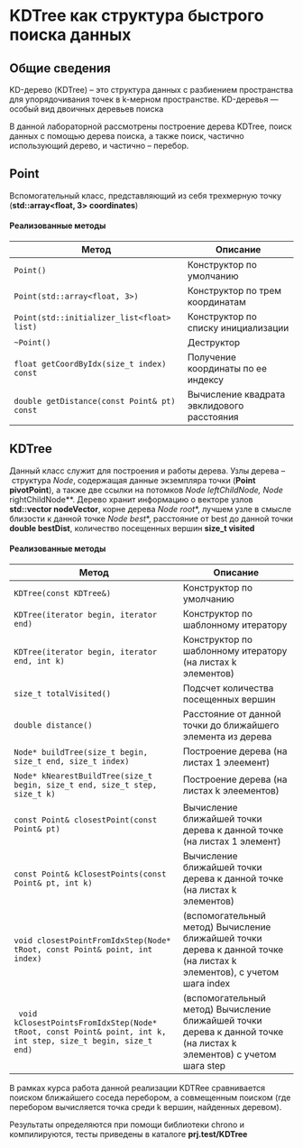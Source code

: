 # KDTree как структура быстрого поиска данных
## Общие сведения

KD-дерево (KDTree) – это структура данных с разбиением пространства для упорядочивания точек в k-мерном пространстве. KD-деревья — особый вид двоичных деревьев поиска

В данной лабораторной рассмотрены построение дерева KDTree, поиск данных с помощью дерева поиска, а также поиск, частично использующий дерево, и частично – перебор.


## Point
 
Вспомогательный класс, представляющий из себя трехмерную точку (**std::array<float, 3> coordinates**)
 
 #### Реализованные методы
 
| Метод  | Описание |
| ------------- | ------------- |
| `Point()`  | Конструктор по умолчанию |
| `Point(std::array<float, 3>)` | Конструктор по трем координатам |
| `Point(std::initializer_list<float> list)` | Конструктор по списку инициализации |
| `~Point()`  | Деструктор |
| `float getCoordByIdx(size_t index) const` | Получение координаты по ее индексу  |
| `double getDistance(const Point& pt) const` | Вычисление квадрата эвклидового расстояния |


 ## KDTree
 
 Данный класс служит для построения и работы дерева. Узлы дерева – структура *Node*, содержащая данные экземпляра точки (**Point pivotPoint**), а также две ссылки на потомков **Node* leftChildNode, Node* rightChildNode**. Дерево хранит информацию о векторе узлов **std::vector<Node> nodeVector**, корне дерева **Node* root**, лучшем узле в смысле близости к данной точке **Node* best**, расстояние от best до данной точки **double bestDist**, количество посещенных вершин **size_t visited**
 
 #### Реализованные методы
 
| Метод  | Описание |
| ------------- | ------------- |
| `KDTree(const KDTree&)`  | Конструктор по умолчанию |
| `KDTree(iterator begin, iterator end)` | Конструктор по шаблонному итератору |
| `KDTree(iterator begin, iterator end, int k)`  | Конструктор по шаблонному итератору (на листах k элементов) |
| `size_t totalVisited() ` | Подсчет количества посещенных вершин  |
| `double distance()` | Расстояние от данной точки до ближайшего элемента из дерева |
| `Node* buildTree(size_t begin, size_t end, size_t index)` | Построение дерева (на листах 1 элеемент) |
| `Node* kNearestBuildTree(size_t begin, size_t end, size_t step, size_t k)` | Построение дерева (на листах k элеементов) |
| `const Point& closestPoint(const Point& pt)` | Вычисление ближайшей точки дерева к данной точке (на листах 1 элемент) |
| `const Point& kClosestPoints(const Point& pt, int k)` | Вычисление ближайшей точки дерева к данной точке (на листах k элементов) |
| `void closestPointFromIdxStep(Node* tRoot, const Point& point, int index)` | (вспомогательный метод) Вычисление ближайшей точки дерева к данной точке (на листах k элементов), с учетом шага index|
| ` void kClosestPointsFromIdxStep(Node* tRoot, const Point& point, int k, int step, size_t begin, size_t end)` | (вспомогательный метод) Вычисление ближайшей точки дерева к данной точке (на листах k элементов) с учетом шага step|

В рамках курса работа данной реализации KDTRee сравнивается поиском ближайшего соседа перебором, а совмещенным поиском (где перебором вычисляется точка среди k вершин, найденных деревом).

Результаты определяются при помощи библиотеки chrono и компилируются, тесты приведены в каталоге **prj.test/KDTree**
